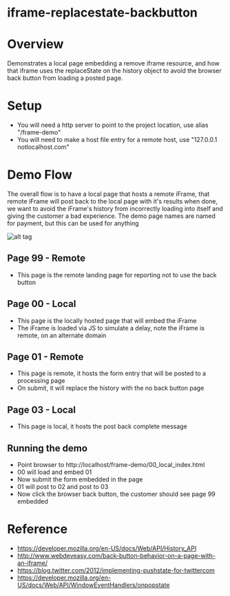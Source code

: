 # iframe-replacestate-backbutton


Overview
=============

Demonstrates a local page embedding a remove iframe resource, and how that iframe uses the replaceState on 
the history object to avoid the browser back button from loading a posted page. 

Setup
=============

* You will need a http server to point to the project location, use alias "/frame-demo"
* You will need to make a host file entry for a remote host, use "127.0.0.1 notlocalhost.com"

Demo Flow
=============

The overall flow is to have a local page that hosts a remote iFrame, that remote iFrame will post 
back to the local page with it's results when done, we want to avoid the iFrame's history from incorrectly
loading into itself and giving the customer a bad experience. The demo page names are named for 
payment, but this can be used for anything

![alt tag](https://raw.githubusercontent.com/tepietrondi/iframe-replacestate-backbutton/master/Screen%20Shot%202017-03-17%20at%2011.25.54%20AM.png)

Page 99 - Remote
-------
* This page is the remote landing page for reporting not to use the back button

Page 00 - Local
-------
* This page is the locally hosted page that will embed the iFrame
* The iFrame is loaded via JS to simulate a delay, note the iFrame is remote, on an alternate domain

Page 01 - Remote
-------
* This page is remote, it hosts the form entry that will be posted to a processing page
* On submit, it will replace the history with the no back button page

Page 03 - Local
-------
* This page is local, it hosts the post back complete message

Running the demo
-------
* Point browser to http://localhost/frame-demo/00_local_index.html
* 00 will load and embed 01
* Now submit the form embedded in the page
* 01 will post to 02 and post to 03
* Now click the browser back button, the customer should see page 99 embedded

Reference 
=============

* https://developer.mozilla.org/en-US/docs/Web/API/History_API
* http://www.webdeveasy.com/back-button-behavior-on-a-page-with-an-iframe/
* https://blog.twitter.com/2012/implementing-pushstate-for-twittercom
* https://developer.mozilla.org/en-US/docs/Web/API/WindowEventHandlers/onpopstate

